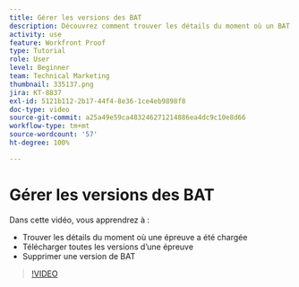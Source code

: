 ```yaml
---
title: Gérer les versions des BAT
description: Découvrez comment trouver les détails du moment où un BAT a été chargé, télécharger toutes les versions d’un BAT et supprimer une version de BAT dans  [!DNL  Workfront].
activity: use
feature: Workfront Proof
type: Tutorial
role: User
level: Beginner
team: Technical Marketing
thumbnail: 335137.png
jira: KT-8837
exl-id: 5121b112-2b17-44f4-8e36-1ce4eb9898f8
doc-type: video
source-git-commit: a25a49e59ca483246271214886ea4dc9c10e8d66
workflow-type: tm+mt
source-wordcount: '57'
ht-degree: 100%

---
```


# Gérer les versions des BAT

Dans cette vidéo, vous apprendrez à :

* Trouver les détails du moment où une épreuve a été chargée
* Télécharger toutes les versions d’une épreuve
* Supprimer une version de BAT

>[!VIDEO](https://video.tv.adobe.com/v/335137/?quality=12&learn=on)

<!--
## Learn more
* Manage proof versions
* Remove or archive a proof
* Summary for documents overview
-->
